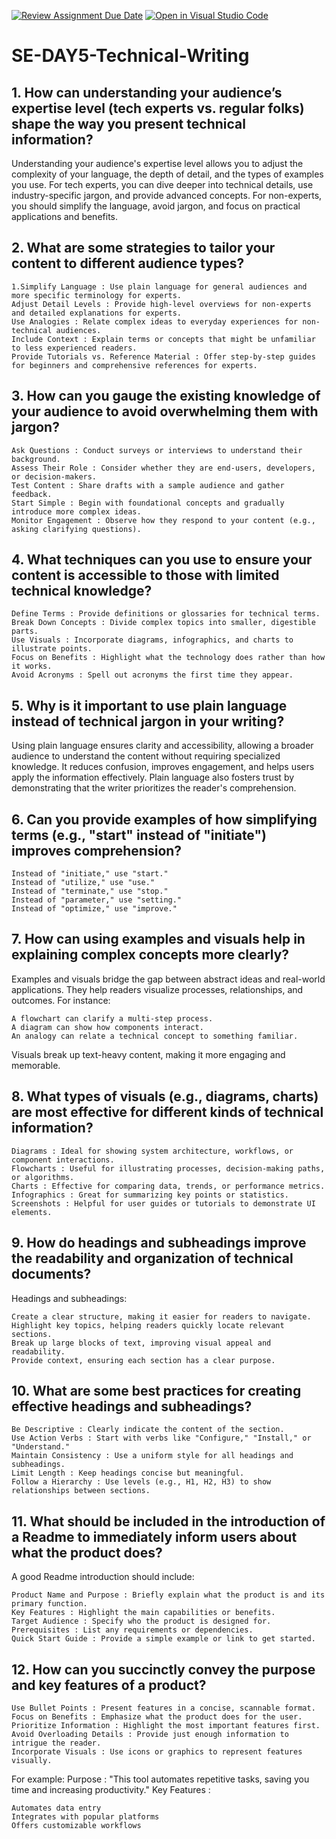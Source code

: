[![Review Assignment Due Date](https://classroom.github.com/assets/deadline-readme-button-22041afd0340ce965d47ae6ef1cefeee28c7c493a6346c4f15d667ab976d596c.svg)](https://classroom.github.com/a/zsAR-pyY)
[![Open in Visual Studio Code](https://classroom.github.com/assets/open-in-vscode-2e0aaae1b6195c2367325f4f02e2d04e9abb55f0b24a779b69b11b9e10269abc.svg)](https://classroom.github.com/online_ide?assignment_repo_id=18474588&assignment_repo_type=AssignmentRepo)
# SE-DAY5-Technical-Writing
## 1. How can understanding your audience’s expertise level (tech experts vs. regular folks) shape the way you present technical information?
Understanding your audience's expertise level allows you to adjust the complexity of your language, the depth of detail, and the types of examples you use. For tech experts, you can dive deeper into technical details, use industry-specific jargon, and provide advanced concepts. For non-experts, you should simplify the language, avoid jargon, and focus on practical applications and benefits.
## 2. What are some strategies to tailor your content to different audience types?
    1.Simplify Language : Use plain language for general audiences and more specific terminology for experts.
    Adjust Detail Levels : Provide high-level overviews for non-experts and detailed explanations for experts.
    Use Analogies : Relate complex ideas to everyday experiences for non-technical audiences.
    Include Context : Explain terms or concepts that might be unfamiliar to less experienced readers.
    Provide Tutorials vs. Reference Material : Offer step-by-step guides for beginners and comprehensive references for experts.
     
## 3. How can you gauge the existing knowledge of your audience to avoid overwhelming them with jargon?
    Ask Questions : Conduct surveys or interviews to understand their background.
    Assess Their Role : Consider whether they are end-users, developers, or decision-makers.
    Test Content : Share drafts with a sample audience and gather feedback.
    Start Simple : Begin with foundational concepts and gradually introduce more complex ideas.
    Monitor Engagement : Observe how they respond to your content (e.g., asking clarifying questions).
     
## 4. What techniques can you use to ensure your content is accessible to those with limited technical knowledge?
    Define Terms : Provide definitions or glossaries for technical terms.
    Break Down Concepts : Divide complex topics into smaller, digestible parts.
    Use Visuals : Incorporate diagrams, infographics, and charts to illustrate points.
    Focus on Benefits : Highlight what the technology does rather than how it works.
    Avoid Acronyms : Spell out acronyms the first time they appear.
     
## 5. Why is it important to use plain language instead of technical jargon in your writing?
Using plain language ensures clarity and accessibility, allowing a broader audience to understand the content without requiring specialized knowledge. It reduces confusion, improves engagement, and helps users apply the information effectively. Plain language also fosters trust by demonstrating that the writer prioritizes the reader's comprehension.
## 6. Can you provide examples of how simplifying terms (e.g., "start" instead of "initiate") improves comprehension?
    Instead of "initiate," use "start."
    Instead of "utilize," use "use."
    Instead of "terminate," use "stop."
    Instead of "parameter," use "setting."
    Instead of "optimize," use "improve."
     
## 7. How can using examples and visuals help in explaining complex concepts more clearly?
Examples and visuals bridge the gap between abstract ideas and real-world applications. They help readers visualize processes, relationships, and outcomes. For instance: 

    A flowchart can clarify a multi-step process.
    A diagram can show how components interact.
    An analogy can relate a technical concept to something familiar.
     

Visuals break up text-heavy content, making it more engaging and memorable. 
## 8. What types of visuals (e.g., diagrams, charts) are most effective for different kinds of technical information?
    Diagrams : Ideal for showing system architecture, workflows, or component interactions.
    Flowcharts : Useful for illustrating processes, decision-making paths, or algorithms.
    Charts : Effective for comparing data, trends, or performance metrics.
    Infographics : Great for summarizing key points or statistics.
    Screenshots : Helpful for user guides or tutorials to demonstrate UI elements.
     


## 9. How do headings and subheadings improve the readability and organization of technical documents?
Headings and subheadings: 

    Create a clear structure, making it easier for readers to navigate.
    Highlight key topics, helping readers quickly locate relevant sections.
    Break up large blocks of text, improving visual appeal and readability.
    Provide context, ensuring each section has a clear purpose.
     
## 10. What are some best practices for creating effective headings and subheadings?
    Be Descriptive : Clearly indicate the content of the section.
    Use Action Verbs : Start with verbs like "Configure," "Install," or "Understand."
    Maintain Consistency : Use a uniform style for all headings and subheadings.
    Limit Length : Keep headings concise but meaningful.
    Follow a Hierarchy : Use levels (e.g., H1, H2, H3) to show relationships between sections.
     
## 11. What should be included in the introduction of a Readme to immediately inform users about what the product does?
A good Readme introduction should include: 

    Product Name and Purpose : Briefly explain what the product is and its primary function.
    Key Features : Highlight the main capabilities or benefits.
    Target Audience : Specify who the product is designed for.
    Prerequisites : List any requirements or dependencies.
    Quick Start Guide : Provide a simple example or link to get started.
     
## 12. How can you succinctly convey the purpose and key features of a product?
    Use Bullet Points : Present features in a concise, scannable format.
    Focus on Benefits : Emphasize what the product does for the user.
    Prioritize Information : Highlight the most important features first.
    Avoid Overloading Details : Provide just enough information to intrigue the reader.
    Incorporate Visuals : Use icons or graphics to represent features visually.
     

For example:
Purpose : "This tool automates repetitive tasks, saving you time and increasing productivity."
Key Features : 

    Automates data entry
    Integrates with popular platforms
    Offers customizable workflows
     
